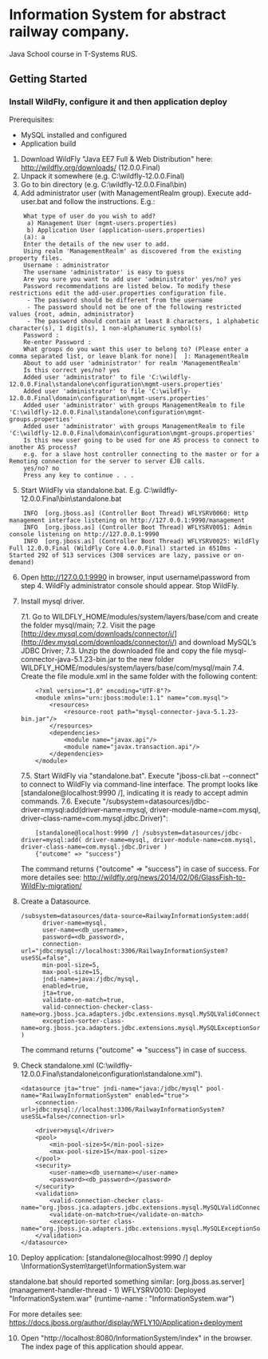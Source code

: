 # Information System for abstract railway company.
Java School course in T-Systems RUS.

## Getting Started

### Install WildFly, configure it and then application deploy

Prerequisites:
- MySQL installed and configured
- Application build

1. Download WildFly "Java EE7 Full & Web Distribution" here: http://wildfly.org/downloads/ (12.0.0.Final)
2. Unpack it somewhere (e.g. C:\wildfly-12.0.0.Final)
3. Go to bin directory (e.g.  C:\wildfly-12.0.0.Final\bin)
4. Add administrator user (with ManagementRealm group).    Execute add-user.bat and follow the instructions. E.g.:

```
    What type of user do you wish to add?
     a) Management User (mgmt-users.properties)
     b) Application User (application-users.properties)
    (a): a
    Enter the details of the new user to add.
    Using realm 'ManagementRealm' as discovered from the existing property files.
    Username : administrator
    The username 'administrator' is easy to guess
    Are you sure you want to add user 'administrator' yes/no? yes
    Password recommendations are listed below. To modify these restrictions edit the add-user.properties configuration file.
     - The password should be different from the username
     - The password should not be one of the following restricted values {root, admin, administrator}
     - The password should contain at least 8 characters, 1 alphabetic character(s), 1 digit(s), 1 non-alphanumeric symbol(s)
    Password :
    Re-enter Password :
    What groups do you want this user to belong to? (Please enter a comma separated list, or leave blank for none)[  ]: ManagementRealm
    About to add user 'administrator' for realm 'ManagementRealm'
    Is this correct yes/no? yes
    Added user 'administrator' to file 'C:\wildfly-12.0.0.Final\standalone\configuration\mgmt-users.properties'
    Added user 'administrator' to file 'C:\wildfly-12.0.0.Final\domain\configuration\mgmt-users.properties'
    Added user 'administrator' with groups ManagementRealm to file 'C:\wildfly-12.0.0.Final\standalone\configuration\mgmt-groups.properties'
    Added user 'administrator' with groups ManagementRealm to file 'C:\wildfly-12.0.0.Final\domain\configuration\mgmt-groups.properties'
    Is this new user going to be used for one AS process to connect to another AS process?
    e.g. for a slave host controller connecting to the master or for a Remoting connection for the server to server EJB calls.
    yes/no? no
    Press any key to continue . . .
```

5. Start WildFly via standalone.bat. E.g. C:\wildfly-12.0.0.Final\bin\standalone.bat

```
    INFO  [org.jboss.as] (Controller Boot Thread) WFLYSRV0060: Http management interface listening on http://127.0.0.1:9990/management
    INFO  [org.jboss.as] (Controller Boot Thread) WFLYSRV0051: Admin console listening on http://127.0.0.1:9990
    INFO  [org.jboss.as] (Controller Boot Thread) WFLYSRV0025: WildFly Full 12.0.0.Final (WildFly Core 4.0.0.Final) started in 6510ms - Started 292 of 513 services (308 services are lazy, passive or on-demand)
```

6. Open http://127.0.0.1:9990 in browser, input username\password from step 4. WildFly administrator console should appear. Stop WildFly.

7. Install mysql driver.

    7.1. Go to WILDFLY_HOME/modules/system/layers/base/com and create the folder mysql/main;
    7.2. Visit the page [http://dev.mysql.com/downloads/connector/j/](http://dev.mysql.com/downloads/connector/j/) and download MySQL’s JDBC Driver;
    7.3. Unzip the downloaded file and copy the file mysql-connector-java-5.1.23-bin.jar to the new folder WILDFLY_HOME/modules/system/layers/base/com/mysql/main
    7.4. Create the file module.xml in the same folder with the following content:

    ```
        <?xml version="1.0" encoding="UTF-8"?>
        <module xmlns="urn:jboss:module:1.1" name="com.mysql">
            <resources>
                <resource-root path="mysql-connector-java-5.1.23-bin.jar"/>
            </resources>
            <dependencies>
                <module name="javax.api"/>
                <module name="javax.transaction.api"/>
            </dependencies>
        </module>
    ```

    7.5. Start WildFly via "standalone.bat". Execute "jboss-cli.bat --connect" to connect to WildFly via command-line interface.
    The prompt looks like [standalone@localhost:9990 /], indicating it is ready to accept admin commands.
    7.6. Execute "/subsystem=datasources/jdbc-driver=mysql:add(driver-name=mysql, driver-module-name=com.mysql, driver-class-name=com.mysql.jdbc.Driver)":

    ```
        [standalone@localhost:9990 /] /subsystem=datasources/jdbc-driver=mysql:add( driver-name=mysql, driver-module-name=com.mysql, driver-class-name=com.mysql.jdbc.Driver )
        {"outcome" => "success"}
    ```

    The command returns {"outcome" ⇒ "success"} in case of success.
    For more detailes see: http://wildfly.org/news/2014/02/06/GlassFish-to-WildFly-migration/

8. Create a Datasource.

    ```
    /subsystem=datasources/data-source=RailwayInformationSystem:add(
          driver-name=mysql,
          user-name=<db_username>,
          password=<db_password>,
          connection-url="jdbc:mysql://localhost:3306/RailwayInformationSystem?useSSL=false",
          min-pool-size=5,
          max-pool-size=15,
          jndi-name=java:/jdbc/mysql,
          enabled=true,
          jta=true,
          validate-on-match=true,
          valid-connection-checker-class-name=org.jboss.jca.adapters.jdbc.extensions.mysql.MySQLValidConnectionChecker,
          exception-sorter-class-name=org.jboss.jca.adapters.jdbc.extensions.mysql.MySQLExceptionSorter
    )
    ```
    The command returns {"outcome" ⇒ "success"} in case of success.

9. Check standalone.xml (C:\wildfly-12.0.0.Final\standalone\configuration\standalone.xml").

    ```
    <datasource jta="true" jndi-name="java:/jdbc/mysql" pool-name="RailwayInformationSystem" enabled="true">
        <connection-url>jdbc:mysql://localhost:3306/RailwayInformationSystem?useSSL=false</connection-url>
                                                       
        <driver>mysql</driver>
        <pool>
            <min-pool-size>5</min-pool-size>
            <max-pool-size>15</max-pool-size>
        </pool>
        <security>
            <user-name><db_username></user-name>
            <password><db_password></password>
        </security>
        <validation>
            <valid-connection-checker class-name="org.jboss.jca.adapters.jdbc.extensions.mysql.MySQLValidConnectionChecker"/>
            <validate-on-match>true</validate-on-match>
            <exception-sorter class-name="org.jboss.jca.adapters.jdbc.extensions.mysql.MySQLExceptionSorter"/>
        </validation>
    </datasource>
    ```

9. Deploy application:
[standalone@localhost:9990 /] deploy <path to the project directory>\InformationSystem\target\InformationSystem.war

standalone.bat should reported something similar:
[org.jboss.as.server] (management-handler-thread - 1) WFLYSRV0010: Deployed "InformationSystem.war" (runtime-name : "InformationSystem.war")

For more detailes see: https://docs.jboss.org/author/display/WFLY10/Application+deployment

10. Open "http://localhost:8080/InformationSystem/index" in the browser. The index page of this application should appear.
